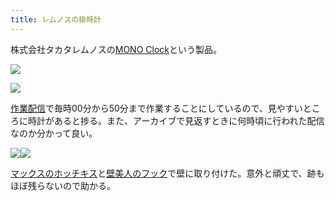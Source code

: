 ```yaml
---
title: レムノスの掛時計
---
```

株式会社タカタレムノスの[MONO Clock](https://www.amazon.co.jp/dp/B004UIT8BK)という製品。

![](https://lh6.googleusercontent.com/zj0KJNfBRcxF6WH4josUti2Ax0qtX98Ac1q4v8SNPzTPORQoW2vtoMsIISvU0x5pK8xlalffPDPVBcTfP4J7DIZNt7hV93mPWnrHq4Lsu5_puSwAPUAGyzBYl3LFUmHfQJIX-lTRoTSuiGmV-w)

![](https://lh5.googleusercontent.com/6BTUOeywC2nEd0f37gDSbh3adfrJNpMUf7g1XT6InHQQpUoxtiBc0sr_VzPPe_XoYRiD6jyFMQqqf-XqE4Bwjk-UX5Ah5yn7MCqeG0jtDJxrXBHuPmB7JxAjp1Z0rnUwYkYQcMmjgQo0ypL9Rw)

[作業配信](https://www.youtube.com/channel/UC5s-KpSDGzxWPWNv94PnJHw)で毎時00分から50分まで作業することにしているので、見やすいところに時計があると捗る。また、アーカイブで見返すときに何時頃に行われた配信なのか分かって良い。

![](https://lh3.googleusercontent.com/Kjw-20eoC84aXl5Wp9ZkGo5uNtC0d_OMXd6VGdaXCOe29yUYsPyv76xHvuTEd9OzMqip-2TCVFLWYjh1Lk4POXggJUiMerRUEv_8FiGOMyN00inf1AJ08A95L9Oey4Ar5x7_o1z-fnFFRj2Qxg)![](https://lh6.googleusercontent.com/YmvchNXQ7jvB81R0mU2eNzZo0ZHA5XgCGtEZiYlhXdJjr2lMKBGhSLRCzkRdZ6bR3a0x4qcH8L62_WdS3j_tYwfp7W7iOCt0wf07HqvwbHyJmOWE-WBqyKuK8YzYPz037pt1gqgDfbBFiKi_DA)

[マックスのホッチキス](https://www.amazon.co.jp/dp/B000O9WRWG)と[壁美人のフック](https://www.amazon.co.jp/dp/B00CU78TDG)で壁に取り付けた。意外と頑丈で、跡もほぼ残らないので助かる。
